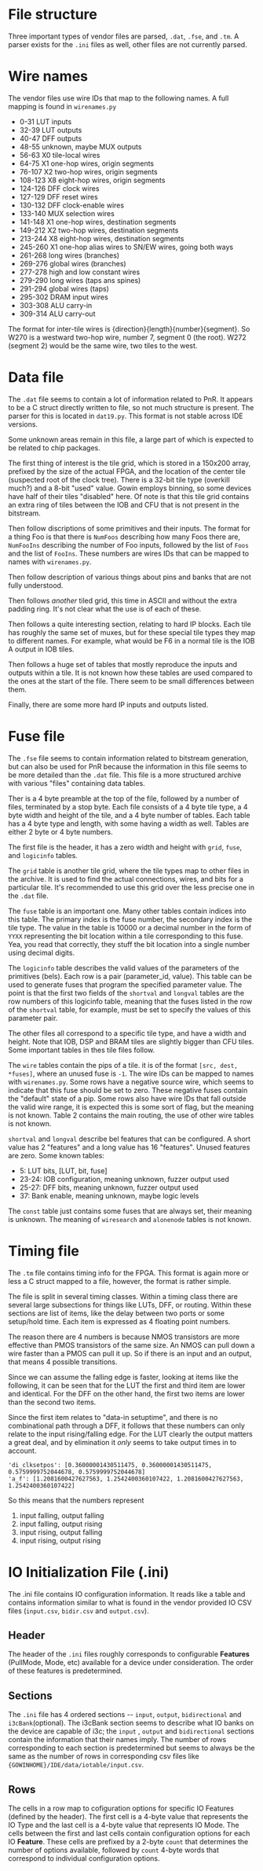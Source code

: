 # File structure

Three important types of vendor files are parsed, `.dat`, `.fse`, and `.tm`. A parser exists for the `.ini` files as well, other files are not currently parsed.

# Wire names

The vendor files use wire IDs that map to the following names. A full mapping is found in `wirenames.py`

* 0-31 LUT inputs
* 32-39 LUT outputs
* 40-47 DFF outputs
* 48-55 unknown, maybe MUX outputs
* 56-63 X0 tile-local wires
* 64-75 X1 one-hop wires, origin segments
* 76-107 X2 two-hop wires, origin segments
* 108-123 X8 eight-hop wires, origin segments
* 124-126 DFF clock wires
* 127-129 DFF reset wires
* 130-132 DFF clock-enable wires
* 133-140 MUX selection wires
* 141-148 X1 one-hop wires, destination segments
* 149-212 X2 two-hop wires, destination segments
* 213-244 X8 eight-hop wires, destination segments
* 245-260 X1 one-hop alias wires to SN/EW wires, going both ways
* 261-268 long wires (branches)
* 269-276 global wires (branches)
* 277-278 high and low constant wires
* 279-290 long wires (taps ans spines)
* 291-294 global wires (taps)
* 295-302 DRAM input wires
* 303-308 ALU carry-in
* 309-314 ALU carry-out

The format for inter-tile wires is {direction}{length}{number}{segment}. So W270 is a westward two-hop wire, number 7, segment 0 (the root). W272 (segment 2) would be the same wire, two tiles to the west.

# Data file

The `.dat` file seems to contain a lot of information related to PnR. It appears to be a C struct directly written to file, so not much structure is present. The parser for this is located in `dat19.py`. This format is not stable across IDE versions.

Some unknown areas remain in this file, a large part of which is expected to be related to chip packages.

The first thing of interest is the tile grid, which is stored in a 150x200 array, prefixed by the size of the actual FPGA, and the location of the center tile (suspected root of the clock tree). There is a 32-bit tile type (overkill much?) and a 8-bit "used" value. Gowin employs binning, so some devices have half of their tiles "disabled" here. Of note is that this tile grid contains an extra ring of tiles between the IOB and CFU that is not present in the bitstream.

Then follow discriptions of some primitives and their inputs. The format for a thing Foo is that there is `NumFoos` describing how many Foos there are, `NumFooIns` describing the number of Foo inputs, followed by the list of `Foos` and the list of `FooIns`. These numbers are wires IDs that can be mapped to names with `wirenames.py`.

Then follow description of various things about pins and banks that are not fully understood.

Then follows *another* tiled grid, this time in ASCII and without the extra padding ring. It's not clear what the use is of each of these.

Then follows a quite interesting section, relating to hard IP blocks. Each tile has roughly the same set of muxes, but for these special tile types they map to different names. For example, what would be F6 in a normal tile is the IOB A output in IOB tiles.

Then follows a huge set of tables that mostly reproduce the inputs and outputs within a tile. It is not known how these tables are used compared to the ones at the start of the file. There seem to be small differences between them.

Finally, there are some more hard IP inputs and outputs listed.

# Fuse file

The `.fse` file seems to contain information related to bitstream generation, but can also be used for PnR because the information in this file seems to be more detailed than the `.dat` file. This file is a more structured archive with various "files" containing data tables.

Ther is a 4 byte preamble at the top of the file, followed by a number of files, terminated by a stop byte. Each file consists of a 4 byte tile type, a 4 byte width and height of the tile, and a 4 byte number of tables. Each table has a 4 byte type and length, with some having a width as well. Tables are either 2 byte or 4 byte numbers.

The first file is the header, it has a zero width and height with `grid`, `fuse`, and `logicinfo` tables.

The `grid` table is another tile grid, where the tile types map to other files in the archive. It is used to find the actual connections, wires, and bits for a particular tile. It's recommended to use this grid over the less precise one in the `.dat` file.

The `fuse` table is an important one. Many other tables contain indices into this table. The primary index is the fuse number, the secondary index is the tile type. The value in the table is 10000 or a decimal number in the form of `YYXX` representing the bit location within a tile corresponding to this fuse. Yea, you read that correctly, they stuff the bit location into a single number using decimal digits.

The `logicinfo` table describes the valid values of the parameters of the primitives (bels). Each row is a pair (parameter_id, value). This table can be used to generate fuses that program the specified parameter value. The point is that the first two fields of the `shortval` and `longval` tables are the row numbers of this logicinfo table, meaning that the fuses listed in the row of the `shortval` table, for example, must be set to specify the values of this parameter pair.

The other files all correspond to a specific tile type, and have a width and height. Note that IOB, DSP and BRAM tiles are slightly bigger than CFU tiles. Some important tables in thes tile files follow.

The `wire` tables contain the pips of a tile. it is of the format `[src, dest, *fuses]`, where an unused fuse is `-1`. The wire IDs can be mapped to names with `wirenames.py`. Some rows have a negative source wire, which seems to indicate that this fuse should be set to zero. These negative fuses contain the "default" state of a pip. Some rows also have wire IDs that fall outside the valid wire range, it is expected this is some sort of flag, but the meaning is not known. Table 2 contains the main routing, the use of other wire tables is not known.

`shortval` and `longval` describe bel features that can be configured. A short value has 2 "features" and a long value has 16 "features". Unused features are zero. Some known tables:

* 5: LUT bits, [LUT, bit, fuse]
* 23-24: IOB configuration, meaning unknown, fuzzer output used
* 25-27: DFF bits, meaning unknown, fuzzer output used
* 37: Bank enable, meaning unknown, maybe logic levels

The `const` table just contains some fuses that are always set, their meaning is unknown.
The meaning of `wiresearch` and `alonenode` tables is not known.

# Timing file

The `.tm` file contains timing info for the FPGA. This format is again more or less a C struct mapped to a file, however, the format is rather simple.

The file is split in several timing classes. Within a timing class there are several large subsections for things like LUTs, DFF, or routing. Within these sections are list of items, like the delay between two ports or some setup/hold time. Each item is expressed as 4 floating point numbers.

The reason there are 4 numbers is because NMOS transistors are more effective than PMOS transistors of the same size. An NMOS can pull down a wire faster than a PMOS can pull it up. So if there is an input and an output, that means 4 possible transitions.

Since we can assume the falling edge is faster, looking at items like the following, it can be seen that for the LUT the first and third item are lower and identical. For the DFF on the other hand, the first two items are lower than the second two items.

Since the first item relates to "data-in setuptime", and there is no combinational path through a DFF, it follows that these numbers can only relate to the input rising/falling edge. For the LUT clearly the output matters a great deal, and by elimination it *only* seems to take output times in to account.

```
'di_clksetpos': [0.36000001430511475, 0.36000001430511475, 0.5759999752044678, 0.5759999752044678]
'a_f': [1.2081600427627563, 1.2542400360107422, 1.2081600427627563, 1.2542400360107422]
```

So this means that the numbers represent

1. input falling, output falling
2. input falling, output rising
3. input rising, output falling
4. input rising, output rising

# IO Initialization File (.ini)

The .ini file contains IO configuration information. It reads like a table and contains information similar to what is found in the vendor provided IO CSV files (`input.csv`, `bidir.csv` and `output.csv`).

## Header
The header of the `.ini` files roughly corresponds to configurable **Features** (PullMode, Mode, etc) available for a device under consideration. The order of these features is predetermined. 

## Sections
The `.ini` file has 4 ordered sections -- `input`, `output`, `bidirectional` and `i3cBank`(optional). The i3cBank section seems to describe what IO banks on the device are capable of i3c; the `input` , `output` and `bidirectional` sections contain the information that their names imply. The number of rows corresponding to each section is predetermined but seems to always be the same as the number of rows in corresponding csv files like `{GOWINHOME}/IDE/data/iotable/input.csv`.


## Rows

The cells in a row map to cofiguration options for specific IO Features (defined by the header). The first cell is a 4-byte value that represents the IO Type and the last cell is a 4-byte value that represents IO Mode. The cells between the first and last cells contain configuration options for each IO **Feature**. These cells are prefixed by a 2-byte `count` that determines the number of options available, followed by `count` 4-byte words that correspond to individual configuration options.

